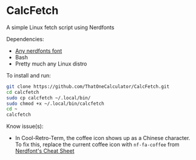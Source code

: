 # CalcFetch
 A simple Linux fetch script using Nerdfonts

Dependencies:

- [Any nerdfonts font](https://www.nerdfonts.com/font-downloads)
- Bash
- Pretty much any Linux distro

To install and run:

```sh
git clone https://github.com/ThatOneCalculator/CalcFetch.git
cd calcfetch
sudo cp calcfetch ~/.local/bin/
sudo chmod +x ~/.local/bin/calcfetch 
cd ~
calcfetch
```

Know issue(s):

- In Cool-Retro-Term, the coffee icon shows up as a Chinese character. To fix this, replace the current coffee icon with `nf-fa-coffee` from [Nerdfont's Cheat Sheet](https://www.nerdfonts.com/cheat-sheet)
